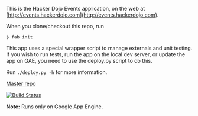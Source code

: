 This is the Hacker Dojo Events application, on the web at [http://events.hackerdojo.com](http://events.hackerdojo.com).

When you clone/checkout this repo, run

    $ fab init

This app uses a special wrapper script to manage externals and unit testing. If
you wish to run tests, run the app on the local dev server, or update the app
on GAE, you need to use the deploy.py script to do this.

Run `./deploy.py -h` for more information.

[Master repo](http://github.com/hackerdojo/hd-events)

[![Build Status](https://travis-ci.org/hackerdojo/hd-events.svg?branch=master)](https://travis-ci.org/hackerdojo/hd-events)

**Note:** Runs only on Google App Engine.
